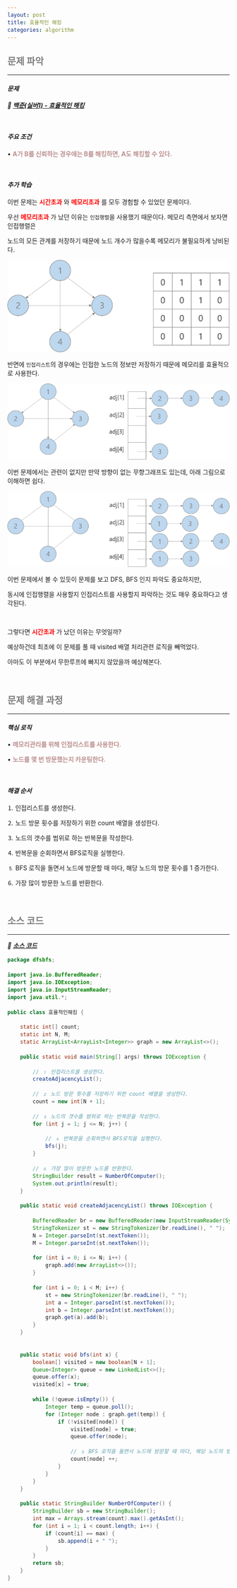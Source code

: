 ```yaml
---
layout: post
title: 효율적인 해킹
categories: algorithm
---
```


## <span style="color:gray">문제 파악</span>

---

#### ***문제***

***🔖 <a href="https://www.acmicpc.net/problem/1325" target="_blank">백준(실버1) - 효율적인 해킹</a>***

<br>

#### ***주요 조건***

• **<span style="color:#BC8F8F">A가 B를 신뢰하는 경우에는 B를 해킹하면, A도 해킹할 수 있다.</span>**

<br>

#### ***추가 학습***

이번 문제는 **<span style="color:red">시간초과</span>** 와 **<span style="color:red">메모리초과</span>** 를 모두 경험할 수 있었던 문제이다. 

우선 **<span style="color:red">메모리초과</span>** 가 났던 이유는 `인접행렬`을 사용했기 때문이다. 메모리 측면에서 보자면 인접행렬은

노드의 모든 관계를 저장하기 때문에 노드 개수가 많을수록 메모리가 불필요하게 낭비된다. 

<img src="/assets/img/codingTest/인접행렬.png"><br>

반면에 `인접리스트`의 경우에는 인접한 노드의 정보만 저장하기 때문에 메모리를 효율적으로 사용한다.

<img src="/assets/img/codingTest/인접리스트.png"><br>

이번 문제에서는 관련이 없지만 만약 방향이 없는 무향그래프도 있는데, 아래 그림으로 이해하면 쉽다.

<img src="/assets/img/codingTest/무향그래프.png"><br>

이번 문제에서 볼 수 있듯이 문제를 보고 DFS, BFS 인지 파악도 중요하지만, 

동시에 인접행렬을 사용할지 인접리스트를 사용할지 파악하는 것도 매우 중요하다고 생각된다.

<br>

그렇다면 **<span style="color:red">시간초과</span>** 가 났던 이유는 무엇일까?

예상하건데 최초에 이 문제를 풀 때 visited 배열 처리관련 로직을 빼먹었다. 

아마도 이 부분에서 무한루프에 빠지지 않았을까 예상해본다.

<br>

## <span style="color:gray">문제 해결 과정</span>

---

#### ***핵심 로직*** 

• **<span style="color:#BC8F8F">메모리관리를 위해 인접리스트를 사용한다.</span>**

• **<span style="color:#BC8F8F">노드를 몇 번 방문했는지 카운팅한다.</span>**

<br>

#### ***해결 순서***

⒈ 인접리스트를 생성한다.

⒉ 노드 방문 횟수를 저장하기 위한 count 배열을 생성한다.

⒊ 노드의 갯수를 범위로 하는 반복문을 작성한다.

⒋ 반복문을 순회하면서 BFS로직을 실행한다.

⒌ BFS 로직을 돌면서 노드에 방문할 때 마다, 해당 노드의 방문 횟수를 1 증가한다.

⒍ 가장 많이 방문한 노드를 반환한다.

<br>

## <span style="color:gray">소스 코드</span>

---

***🔖 <a href="https://github.com/Gilbert9172/coding-test/blob/main/backJoon/dfsbfs/%ED%9A%A8%EC%9C%A8%EC%A0%81%EC%9D%B8%ED%95%B4%ED%82%B9.java" target="_blank">소스 코드</a>***

```java
package dfsbfs;

import java.io.BufferedReader;
import java.io.IOException;
import java.io.InputStreamReader;
import java.util.*;

public class 효율적인해킹 {

    static int[] count;
    static int N, M;
    static ArrayList<ArrayList<Integer>> graph = new ArrayList<>();

    public static void main(String[] args) throws IOException {

        // ⒈ 인접리스트를 생성한다.
        createAdjacencyList();

        // ⒉ 노드 방문 횟수를 저장하기 위한 count 배열을 생성한다.
        count = new int[N + 1];

        // ⒊ 노드의 갯수를 범위로 하는 반복문을 작성한다.
        for (int j = 1; j <= N; j++) {

            // ⒋ 반복문을 순회하면서 BFS로직을 실행한다.
            bfs(j);
        }

        // ⒍ 가장 많이 방문한 노드를 반환한다.
        StringBuilder result = NumberOfComputer();
        System.out.println(result);
    }

    public static void createAdjacencyList() throws IOException {

        BufferedReader br = new BufferedReader(new InputStreamReader(System.in));
        StringTokenizer st = new StringTokenizer(br.readLine(), " ");
        N = Integer.parseInt(st.nextToken());
        M = Integer.parseInt(st.nextToken());
        
        for (int i = 0; i <= N; i++) {
            graph.add(new ArrayList<>());
        }

        for (int i = 0; i < M; i++) {
            st = new StringTokenizer(br.readLine(), " ");
            int a = Integer.parseInt(st.nextToken());
            int b = Integer.parseInt(st.nextToken());
            graph.get(a).add(b);
        }
    }


    public static void bfs(int x) {
        boolean[] visited = new boolean[N + 1];
        Queue<Integer> queue = new LinkedList<>();
        queue.offer(x);
        visited[x] = true;

        while (!queue.isEmpty()) {
            Integer temp = queue.poll();
            for (Integer node : graph.get(temp)) {
                if (!visited[node]) {
                    visited[node] = true;
                    queue.offer(node);

                    // ⒌ BFS 로직을 돌면서 노드에 방문할 때 마다, 해당 노드의 방문 횟수를 1 증가한다.
                    count[node] ++;
                }
            }
        }
    }

    public static StringBuilder NumberOfComputer() {
        StringBuilder sb = new StringBuilder();
        int max = Arrays.stream(count).max().getAsInt();
        for (int i = 1; i < count.length; i++) {
            if (count[i] == max) {
                sb.append(i + " ");
            }
        }
        return sb;
    }
}
```